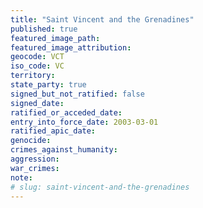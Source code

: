 ```yaml
---
title: "Saint Vincent and the Grenadines"
published: true
featured_image_path:
featured_image_attribution:
geocode: VCT
iso_code: VC
territory:
state_party: true
signed_but_not_ratified: false
signed_date:
ratified_or_acceded_date:
entry_into_force_date: 2003-03-01
ratified_apic_date:
genocide:
crimes_against_humanity:
aggression:
war_crimes:
note:
# slug: saint-vincent-and-the-grenadines
---
```

